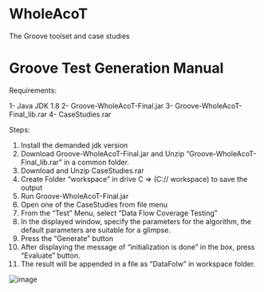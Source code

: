 # WholeAcoT
The Groove toolset and case studies

# Groove Test Generation Manual

Requirements:

1- Java JDK 1.8
2- Groove-WholeAcoT-Final.jar
3- Groove-WholeAcoT-Final_lib.rar
4- CaseStudies.rar


Steps:

1)	Install the demanded jdk version
2)	Download Groove-WholeAcoT-Final.jar and Unzip “Groove-WholeAcoT-Final_lib.rar” in a common folder. 
3)	Download and Unzip CaseStudies.rar
4)	Create Folder “workspace” in drive C => (C:// workspace) to save the output
5)	Run Groove-WholeAcoT-Final.jar
6)	Open one of the CaseStudies from file menu
7)	From the “Test” Menu, select “Data Flow Coverage Testing”
8)	In the displayed window, specify the parameters for the algorithm, the default parameters are suitable for a glimpse.
9)	Press the “Generate” button
10)	After displaying the message of “initialization is done” in the box, press “Evaluate” button.
11)	The result will be appended in a file as “DataFolw” in workspace folder.
    
![image](https://github.com/SGhasemi1987/WholeAcoT/assets/115348153/ef31cfd1-55ba-4a36-befa-9c60390af58c)
